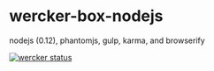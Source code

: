 # wercker-box-nodejs
nodejs (0.12), phantomjs, gulp, karma, and browserify

[![wercker status](https://app.wercker.com/status/9c63fa6b8d84d289d34cf5a10347fe16/m "wercker status")](https://app.wercker.com/project/bykey/9c63fa6b8d84d289d34cf5a10347fe16)
